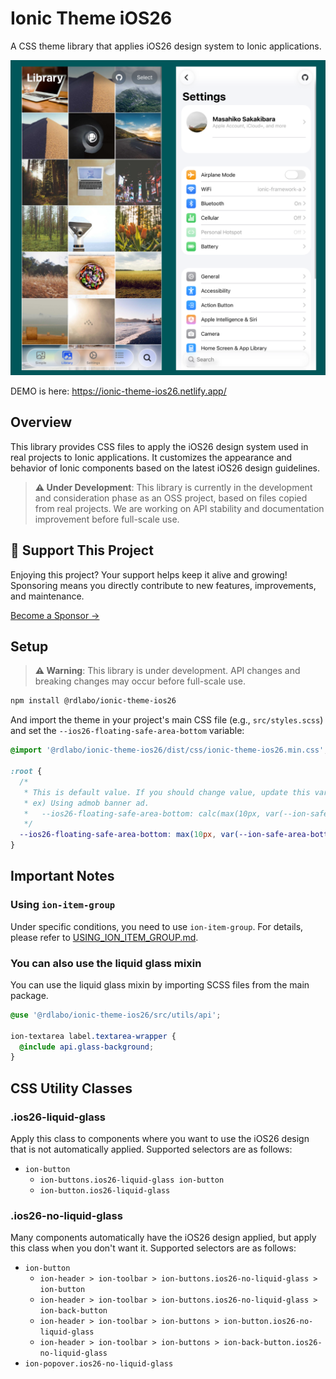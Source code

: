 # Ionic Theme iOS26

A CSS theme library that applies iOS26 design system to Ionic applications.

![](screenshots/ios26.png)

DEMO is here: https://ionic-theme-ios26.netlify.app/

## Overview

This library provides CSS files to apply the iOS26 design system used in real projects to Ionic applications. It customizes the appearance and behavior of Ionic components based on the latest iOS26 design guidelines.

> **⚠️ Under Development**: This library is currently in the development and consideration phase as an OSS project, based on files copied from real projects. We are working on API stability and documentation improvement before full-scale use.

## 💖 Support This Project

Enjoying this project? Your support helps keep it alive and growing!  
Sponsoring means you directly contribute to new features, improvements, and maintenance.

[Become a Sponsor →](https://github.com/sponsors/rdlabo)

## Setup

> **⚠️ Warning**: This library is under development. API changes and breaking changes may occur before full-scale use.

```bash
npm install @rdlabo/ionic-theme-ios26
```

And import the theme in your project's main CSS file (e.g., `src/styles.scss`) and set the `--ios26-floating-safe-area-bottom` variable:

```scss
@import '@rdlabo/ionic-theme-ios26/dist/css/ionic-theme-ios26.min.css';

:root {
  /*
   * This is default value. If you should change value, update this variable.
   * ex) Using admob banner ad.
   *   --ios26-floating-safe-area-bottom: calc(max(10px, var(--ion-safe-area-bottom, 0px)) + var(--admob-safe-area, 0px));
   */
  --ios26-floating-safe-area-bottom: max(10px, var(--ion-safe-area-bottom, 0px));
}
```

## Important Notes

### Using `ion-item-group`

Under specific conditions, you need to use `ion-item-group`. For details, please refer to [USING_ION_ITEM_GROUP.md](./USING_ION_ITEM_GROUP.md).

### You can also use the liquid glass mixin

You can use the liquid glass mixin by importing SCSS files from the main package.

```scss
@use '@rdlabo/ionic-theme-ios26/src/utils/api';

ion-textarea label.textarea-wrapper {
  @include api.glass-background;
}
```

## CSS Utility Classes

### .ios26-liquid-glass

Apply this class to components where you want to use the iOS26 design that is not automatically applied. Supported selectors are as follows:

- `ion-button`
  - `ion-buttons.ios26-liquid-glass ion-button`
  - `ion-button.ios26-liquid-glass`

### .ios26-no-liquid-glass

Many components automatically have the iOS26 design applied, but apply this class when you don't want it. Supported selectors are as follows:

- `ion-button`
  - `ion-header > ion-toolbar > ion-buttons.ios26-no-liquid-glass > ion-button`
  - `ion-header > ion-toolbar > ion-buttons.ios26-no-liquid-glass > ion-back-button`
  - `ion-header > ion-toolbar > ion-buttons > ion-button.ios26-no-liquid-glass`
  - `ion-header > ion-toolbar > ion-buttons > ion-back-button.ios26-no-liquid-glass`
- `ion-popover.ios26-no-liquid-glass`
